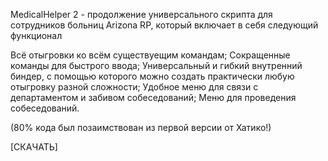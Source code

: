 MedicalHelper 2 - продолжение универсального скрипта для сотрудников больниц Arizona RP, который включает в себя следующий функционал

Всё отыгровки ко всём существуещим командам;
Сокращенные команды для быстрого ввода;
Универсальный и гибкий внутренний биндер, с помощью которого можно создать практически любую отыгровку разной сложности;
Удобное меню для связи с департаментом и забивом собеседований;
Меню для проведения собеседований.

(80% кода был позаимствован из первой версии от Хатико!)

[СКАЧАТЬ]




